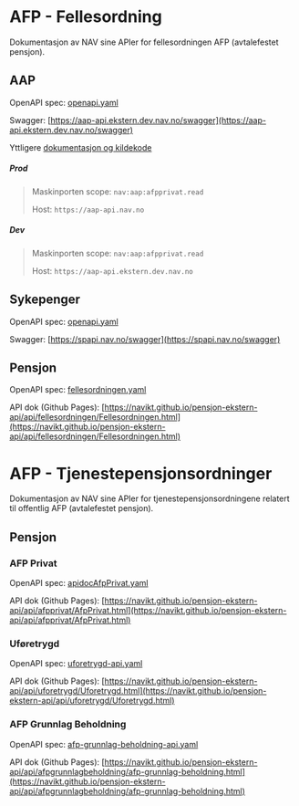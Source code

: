 # AFP - Fellesordning
Dokumentasjon av NAV sine APIer for fellesordningen AFP (avtalefestet pensjon).

## AAP
OpenAPI spec: [openapi.yaml](https://aap-api.ekstern.dev.nav.no/swagger/openapi.yaml) 

Swagger: [https://aap-api.ekstern.dev.nav.no/swagger](https://aap-api.ekstern.dev.nav.no/swagger)

Yttligere [dokumentasjon og kildekode](https://github.com/navikt/aap-api)

##### Prod
> Maskinporten scope: `nav:aap:afpprivat.read`
> 
> Host: `https://aap-api.nav.no`

##### Dev
> Maskinporten scope: `nav:aap:afpprivat.read`
>
> Host: `https://aap-api.ekstern.dev.nav.no`

## Sykepenger
OpenAPI spec: [openapi.yaml](https://spapi.nav.no/swagger/openapi.yml) 

Swagger: [https://spapi.nav.no/swagger](https://spapi.nav.no/swagger)

## Pensjon
OpenAPI spec: [fellesordningen.yaml](https://navikt.github.io/pensjon-ekstern-api/api/fellesordningen/fellesordningen.yaml)

API dok (Github Pages): [https://navikt.github.io/pensjon-ekstern-api/api/fellesordningen/Fellesordningen.html](https://navikt.github.io/pensjon-ekstern-api/api/fellesordningen/Fellesordningen.html)

# AFP - Tjenestepensjonsordninger
Dokumentasjon av NAV sine APIer for tjenestepensjonsordningene relatert til offentlig AFP (avtalefestet pensjon).

## Pensjon

### AFP Privat
OpenAPI spec: [apidocAfpPrivat.yaml](https://navikt.github.io/pensjon-ekstern-api/api/afpprivat/apidocAfpPrivat.yaml)

API dok (Github Pages): [https://navikt.github.io/pensjon-ekstern-api/api/afpprivat/AfpPrivat.html](https://navikt.github.io/pensjon-ekstern-api/api/afpprivat/AfpPrivat.html)

### Uføretrygd
OpenAPI spec: [uforetrygd-api.yaml](https://navikt.github.io/pensjon-ekstern-api/api/uforetrygd/uforetrygd-api.yaml)

API dok (Github Pages): [https://navikt.github.io/pensjon-ekstern-api/api/uforetrygd/Uforetrygd.html](https://navikt.github.io/pensjon-ekstern-api/api/uforetrygd/Uforetrygd.html)

### AFP Grunnlag Beholdning
OpenAPI spec: [afp-grunnlag-beholdning-api.yaml](https://navikt.github.io/pensjon-ekstern-api/api/afpgrunnlagbeholdning/afp-grunnlag-beholdning-api.yaml)

API dok (Github Pages): [https://navikt.github.io/pensjon-ekstern-api/api/afpgrunnlagbeholdning/afp-grunnlag-beholdning.html](https://navikt.github.io/pensjon-ekstern-api/api/afpgrunnlagbeholdning/afp-grunnlag-beholdning.html)
